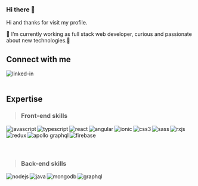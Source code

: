 ### Hi there 👋

Hi and thanks for visit my profile.
<!--
**stealth90/stealth90** is a ✨ _special_ ✨ repository because its `README.md` (this file) appears on your GitHub profile.

Here are some ideas to get you started:

- 🔭 I’m currently working on ...
- 🌱 I’m currently learning ...
- 👯 I’m looking to collaborate on ...
- 🤔 I’m looking for help with ...
- 💬 Ask me about ...
- 📫 How to reach me: ...
- 😄 Pronouns: ...
- ⚡ Fun fact: ...
-->
💼 I’m currently working as full stack web developer, curious and passionate about new technologies.🔭

## Connect with me
[<img align="left" alt="linked-in" src="https://img.shields.io/badge/linkedin-%230077B5.svg?&style=for-the-badge&logo=linkedin&logoColor=white" />](https://www.linkedin.com/in/in/pierantonio-petralia)
<br>
<br>
## Expertise
>### Front-end skills

<img align="left" alt="javascript" src="https://img.shields.io/badge/-Javascript-F7DF1E?logo=javascript&style=for-the-badge&logoColor=black" />
<img align="left" alt="typescript" src="https://img.shields.io/badge/-Typescript-3178C6?logo=typescript&style=for-the-badge&logoColor=white" />
<img align="left" alt="react" src="https://img.shields.io/badge/-React-61DAFB?&style=for-the-badge&logo=react&logoColor=black" />
<img align="left" alt="angular" src="https://img.shields.io/badge/-Angular-DD0031?logo=angular&style=for-the-badge" />
<img align="left" alt="ionic" src="https://img.shields.io/badge/-Ionic-3880FF?logo=ionic&style=for-the-badge&logoColor=white" />
<img align="left" alt="css3" src="https://img.shields.io/badge/-CSS3-1572B6?logo=css3&style=for-the-badge" />
<img align="left" alt="sass" src="https://img.shields.io/badge/-SASS-CC6699?logo=sass&style=for-the-badge&logoColor=white" />
<img align="left" alt="rxjs" src="https://img.shields.io/badge/-RxJs-B7178C?logo=reactivex&style=for-the-badge" />
<img align="left" alt="redux" src="https://img.shields.io/badge/-Redux-764ABC?logo=redux&style=for-the-badge" />
<img align="left" alt="apollo graphql" src="https://img.shields.io/badge/-Apollo%20GraphQL-311C87?logo=apollographql&style=for-the-badge" />
<img align="left" alt="firebase" src="https://img.shields.io/badge/-Firebase-FFFFFF?logo=firebase&style=for-the-badge" />

<br>
<br>
<br>
<br>

>### Back-end skills

<img align="left" alt="nodejs" src="https://img.shields.io/badge/node.js%20-%2343853D.svg?&style=for-the-badge&logo=node.js&logoColor=white" />
<img align="left" alt="java" src="https://img.shields.io/badge/-Java-007396?logo=java&style=for-the-badge" />
<img align="left" alt="mongodb" src="https://img.shields.io/badge/-MongoDB-47A248?logo=mongodb&style=for-the-badge&logoColor=white" />
<img align="left" alt="graphql" src="https://img.shields.io/badge/-GraphQL-E434AA?logo=graphql&style=for-the-badge&logoColor=white" />
